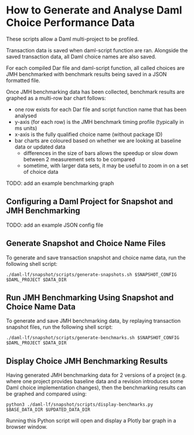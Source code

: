 # How to Generate and Analyse Daml Choice Performance Data

These scripts allow a Daml multi-project to be profiled.

Transaction data is saved when daml-script function are ran. Alongside the saved transaction data, all Daml choice names
are also saved.

For each compiled Dar file and daml-script function, all called choices are JMH benchmarked with benchmark results being
saved in a JSON formatted file.

Once JMH benchmarking data has been collected, benchmark results are graphed as a multi-row bar chart follows:
- one row exists for each Dar file and script function name that has been analysed
- y-axis (for each row) is the JMH benchmark timing profile (typically in ms units)
- x-axis is the fully qualified choice name (without package ID)
- bar charts are coloured based on whether we are looking at baseline data or updated data
    - differences in the size of bars allows the speedup or slow down between 2 measurement sets to be compared
    - sometime, with larger data sets, it may be useful to zoom in on a set of choice data

TODO: add an example benchmarking graph

## Configuring a Daml Project for Snapshot and JMH Benchmarking



TODO: add an example JSON config file

## Generate Snapshot and Choice Name Files

To generate and save transaction snapshot and choice name data, run the following shell script:
```shell
./daml-lf/snapshot/scripts/generate-snapshots.sh $SNAPSHOT_CONFIG $DAML_PROJECT $DATA_DIR
```

## Run JMH Benchmarking Using Snapshot and Choice Name Data

To generate and save JMH benchmarking data, by replaying transaction snapshot files, run the following shell script:
```shell
./daml-lf/snapshot/scripts/generate-benchmarks.sh $SNAPSHOT_CONFIG $DAML_PROJECT $DATA_DIR
```

## Display Choice JMH Benchmarking Results

Having generated JMH benchmarking data for 2 versions of a project (e.g. where one project provides baseline data and
a revision introduces some Daml choice implementation changes), then the benchmarking results can be graphed and compared
using:
```shell
python3 ./daml-lf/snapshot/scripts/display-benchmarks.py $BASE_DATA_DIR $UPDATED_DATA_DIR
```

Running this Python script will open and display a Plotly bar graph in a browser window.
